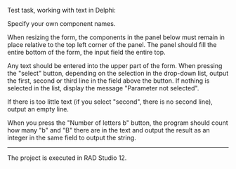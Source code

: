 Test task, working with text in Delphi:

Specify your own component names.

When resizing the form, the components in the panel below must remain in place relative to the top left corner of the panel. The panel should fill the entire bottom of the form, the input field the entire top.

Any text should be entered into the upper part of the form. When pressing the "select" button, depending on the selection in the drop-down list, output the first, second or third line in the field above the button.
If nothing is selected in the list, display the message "Parameter not selected".

If there is too little text (if you select "second", there is no second line), output an empty line.

When you press the "Number of letters b" button, the program should count how many "b" and "B" there are in the text and output the result as an integer in the same field to output the string.

*****************************************

The project is executed in RAD Studio 12.
